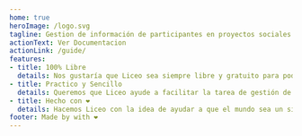 ```yaml
---
home: true
heroImage: /logo.svg
tagline: Gestion de información de participantes en proyectos sociales Open Source
actionText: Ver Documentacion
actionLink: /guide/
features:
- title: 100% Libre
  details: Nos gustaría que Liceo sea siempre libre y gratuito para poder ayudar al mayor numero de personas posible.
- title: Practico y Sencillo
  details: Queremos que Liceo ayude a facilitar la tarea de gestión de la información social a la que se enfrentan los profesionales de intervención social cada dia, de manera práctica y sencilla.
- title: Hecho con ❤️
  details: Hacemos Liceo con la idea de ayudar a que el mundo sea un sitio un poquito mejor facilitando procesos de calidad en las entidades sociales.
footer: Made by with ❤️
---
```


